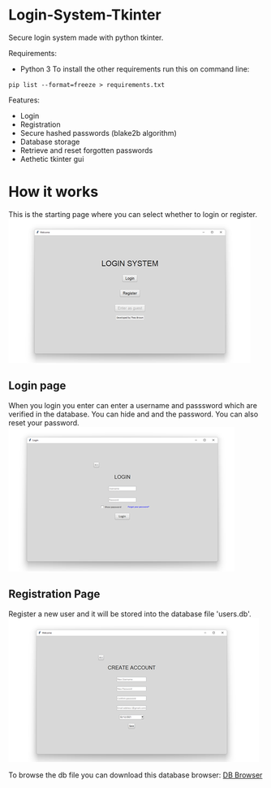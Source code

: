 # Login-System-Tkinter
Secure login system made with python tkinter.

Requirements:
- Python 3
To install the other requirements run this on command line:
```
pip list --format=freeze > requirements.txt
```

Features:
- Login
- Registration
- Secure hashed passwords (blake2b algorithm)
- Database storage
- Retrieve and reset forgotten passwords
- Aethetic tkinter gui

# How it works
This is the starting page where you can select whether to login or register.
![Start page](Images/StartPage.png)

## Login page
When you login you enter can enter a username and passsword which are verified in the database. You can hide and and the password.
You can also reset your password.
![LoginPage](Images/LoginPage.png)

## Registration Page
Register a new user and it will be stored into the database file 'users.db'.
![RegistrationPage](Images/RegistrationPage.png)

To browse the db file you can download this database browser: 
[DB Browser](https://sqlitebrowser.org/)
